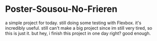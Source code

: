 # Poster-Sousou-No-Frieren
a simple project for today.
still doing some testing with Flexbox.
it's incredibly useful.
still can't make a big project since im still very tired, so this is just it.
but hey, i finish this project in one day right? good enough.
